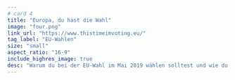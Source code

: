 ```yaml
---
# card 4
title: "Europa, du hast die Wahl"
image: "four.png"
link_url: "https://www.thistimeimvoting.eu/"
tag_label: "EU-Wahlen"
size: "small"
aspect_ratio: "16-9"
include_highres_image: true
desc: "Warum du bei der EU-Wahl im Mai 2019 wählen solltest und wie du auch andere davon überzeugst, ihre Stimme abzugeben."
---
```

